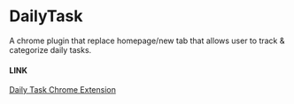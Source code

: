 # DailyTask
A chrome plugin that replace homepage/new tab that allows user to track &amp; categorize daily tasks.

#### LINK 
[Daily Task Chrome Extension](https://chrome.google.com/webstore/detail/daily-task/hcljnpmdkadckhadheniipdnnnkiaiog)
